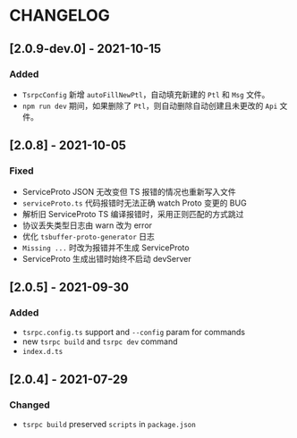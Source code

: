 # CHANGELOG

## [2.0.9-dev.0] - 2021-10-15
### Added
- `TsrpcConfig` 新增 `autoFillNewPtl`，自动填充新建的 `Ptl` 和 `Msg` 文件。
- `npm run dev` 期间，如果删除了 `Ptl`，则自动删除自动创建且未更改的 `Api` 文件。

## [2.0.8] - 2021-10-05
### Fixed
- ServiceProto JSON 无改变但 TS 报错的情况也重新写入文件
- `serviceProto.ts` 代码报错时无法正确 watch Proto 变更的 BUG
- 解析旧 ServiceProto TS 编译报错时，采用正则匹配的方式跳过
- 协议丢失类型日志由 warn 改为 error
- 优化 `tsbuffer-proto-generator` 日志
- `Missing ...` 时改为报错并不生成 ServiceProto
- ServiceProto 生成出错时始终不启动 devServer

## [2.0.5] - 2021-09-30
### Added
- `tsrpc.config.ts` support and `--config` param for commands
- new `tsrpc build` and `tsrpc dev` command
- `index.d.ts`

## [2.0.4] - 2021-07-29
### Changed
- `tsrpc build` preserved `scripts` in `package.json`
